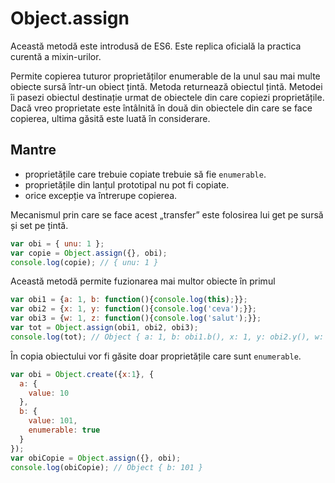 # Object.assign

Această metodă este introdusă de ES6. Este replica oficială la practica curentă a mixin-urilor.

Permite copierea tuturor proprietăților enumerable de la unul sau mai multe obiecte sursă într-un obiect țintă. Metoda returnează obiectul țintă.
Metodei îi pasezi obiectul destinație urmat de obiectele din care copiezi proprietățile. Dacă vreo proprietate este întâlnită în două din obiectele din care se face copierea, ultima găsită este luată în considerare.

## Mantre

- proprietățile care trebuie copiate trebuie să fie `enumerable`.
- proprietățile din lanțul prototipal nu pot fi copiate.
- orice excepție va întrerupe copierea.

Mecanismul prin care se face acest „transfer” este folosirea lui get pe sursă și set pe țintă.

```javascript
var obi = { unu: 1 };
var copie = Object.assign({}, obi);
console.log(copie); // { unu: 1 }
```

Această metodă permite fuzionarea mai multor obiecte în primul

```javascript
var obi1 = {a: 1, b: function(){console.log(this);}};
var obi2 = {x: 1, y: function(){console.log('ceva');}};
var obi3 = {w: 1, z: function(){console.log('salut');}};
var tot = Object.assign(obi1, obi2, obi3);
console.log(tot); // Object { a: 1, b: obi1.b(), x: 1, y: obi2.y(), w: 1, z: obi3.z() }
```

În copia obiectului vor fi găsite doar proprietățile care sunt `enumerable`.

```javascript
var obi = Object.create({x:1}, {
  a: {
    value: 10
  },
  b: {
    value: 101,
    enumerable: true
  }
});
var obiCopie = Object.assign({}, obi);
console.log(obiCopie); // Object { b: 101 }
```
